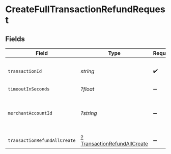 # CreateFullTransactionRefundRequest


## Fields

| Field                                                          | Type                                                           | Required                                                       | Description                                                    | Example                                                        |
| -------------------------------------------------------------- | -------------------------------------------------------------- | -------------------------------------------------------------- | -------------------------------------------------------------- | -------------------------------------------------------------- |
| `transactionId`                                                | *string*                                                       | :heavy_check_mark:                                             | N/A                                                            | 7099948d-7286-47e4-aad8-b68f7eb44591                           |
| `timeoutInSeconds`                                             | *?float*                                                       | :heavy_minus_sign:                                             | N/A                                                            |                                                                |
| `merchantAccountId`                                            | *?string*                                                      | :heavy_minus_sign:                                             | The ID of the merchant account to use for this request.        | default                                                        |
| `transactionRefundAllCreate`                                   | [?TransactionRefundAllCreate](./TransactionRefundAllCreate.md) | :heavy_minus_sign:                                             | N/A                                                            |                                                                |